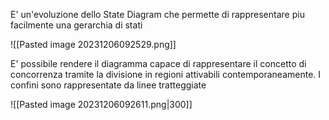 E' un'evoluzione dello State Diagram che permette di rappresentare piu facilmente una gerarchia di stati

![[Pasted image 20231206092529.png]]

E' possibile rendere il diagramma capace di rappresentare il concetto di concorrenza tramite la divisione in regioni attivabili contemporaneamente.
I confini sono rappresentate da linee tratteggiate

![[Pasted image 20231206092611.png|300]]